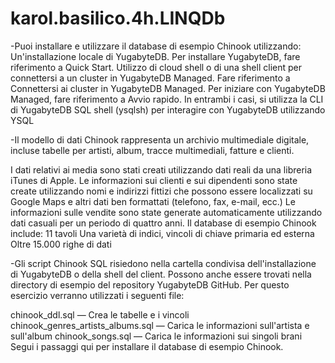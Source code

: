 # karol.basilico.4h.LINQDb

-Puoi installare e utilizzare il database di esempio Chinook utilizzando:
 Un'installazione locale di YugabyteDB.
 Per installare YugabyteDB, fare riferimento a Quick Start.
 Utilizzo di cloud shell o di una shell client per connettersi a un cluster in YugabyteDB Managed.
 Fare riferimento a Connettersi ai cluster in YugabyteDB Managed.
 Per   iniziare con YugabyteDB Managed, fare riferimento a Avvio rapido.
 In entrambi i casi, si utilizza la CLI di YugabyteDB SQL shell (ysqlsh) per interagire con YugabyteDB utilizzando YSQL
 
-Il modello di dati Chinook rappresenta un archivio multimediale digitale, incluse tabelle per artisti, album, tracce multimediali, fatture e clienti.

 I dati relativi ai media sono stati creati utilizzando dati reali da una libreria iTunes di Apple.
 Le informazioni sui clienti e sui dipendenti sono state create utilizzando nomi e indirizzi fittizi che possono essere localizzati su Google Maps e altri dati ben      formattati (telefono, fax, e-mail, ecc.)
 Le informazioni sulle vendite sono state generate automaticamente utilizzando dati casuali per un periodo di quattro anni.
 Il database di esempio Chinook include:
 11 tavoli
 Una varietà di indici, vincoli di chiave primaria ed esterna
 Oltre 15.000 righe di dati
 
-Gli script Chinook SQL risiedono nella cartella condivisa dell'installazione di YugabyteDB o della shell del client. Possono anche essere trovati nella directory di     esempio del repository YugabyteDB GitHub. Per questo esercizio verranno utilizzati i seguenti file:

 chinook_ddl.sql — Crea le tabelle e i vincoli
 chinook_genres_artists_albums.sql — Carica le informazioni sull'artista e sull'album
 chinook_songs.sql — Carica le informazioni sui singoli brani
 Segui i passaggi qui per installare il database di esempio Chinook.
